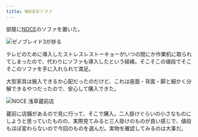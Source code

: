 ```yaml
---
title: NOCEのソファ
---
```

部屋に[NOCE](https://www.noce.co.jp/)のソファを置いた。

![](https://lh6.googleusercontent.com/XD-BKMePdAEFD5oTKIYX6kvK_JgZBxRVpNnDqwQqxPgQA8eyL-h0PGfm5XPX6HyGooc-B1LHEcsifg_nHs3bOqKNONTp8O2VIGbQ3e8w-WfuF2mVKQ-y421I8BhSh1h_5LUIgEnyJJxWZKcQPEOvLk8 "ゼノブレイド3が捗る")

テレビのために導入したストレスレストーキョーがいつの間にか作業机に取られてしまったので、代わりにソファも導入したという経緯。そこそこの値段でそこそこのソファを手に入れられて満足。

大型家具は搬入できるか心配だったのだけど、これは座面・背面・脚と細かく分解できるやつだったので、安心して購入できた。

![](https://lh6.googleusercontent.com/RYBwkkbHcy6XsKGKNEXfPHLXbDv1FR9HzkBtzX7kCFGZ4PsbXWoiO6xNbcOJPlwYTlLD7wtkSei3GnwX6UjD0U_d4ca_3v-Jeh2gNco4FCd_SBC-4pXrmiNOK0D3IvjKaEu_AMhHPa4wDaCixrZ3uhU "NOCE 浅草蔵前店")

蔵前に店舗があるので見に行って、そこで購入。二人掛けぐらいの小さなものにしようと思っていたものの、実際見てみると三人掛けのものが良い感じで、値段もほぼ変わらないので今回のものを選んだ。実物を確認してみるのは大事だ。
